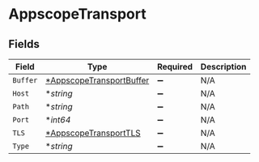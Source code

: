 # AppscopeTransport


## Fields

| Field                                                                      | Type                                                                       | Required                                                                   | Description                                                                |
| -------------------------------------------------------------------------- | -------------------------------------------------------------------------- | -------------------------------------------------------------------------- | -------------------------------------------------------------------------- |
| `Buffer`                                                                   | [*AppscopeTransportBuffer](../../models/shared/appscopetransportbuffer.md) | :heavy_minus_sign:                                                         | N/A                                                                        |
| `Host`                                                                     | **string*                                                                  | :heavy_minus_sign:                                                         | N/A                                                                        |
| `Path`                                                                     | **string*                                                                  | :heavy_minus_sign:                                                         | N/A                                                                        |
| `Port`                                                                     | **int64*                                                                   | :heavy_minus_sign:                                                         | N/A                                                                        |
| `TLS`                                                                      | [*AppscopeTransportTLS](../../models/shared/appscopetransporttls.md)       | :heavy_minus_sign:                                                         | N/A                                                                        |
| `Type`                                                                     | **string*                                                                  | :heavy_minus_sign:                                                         | N/A                                                                        |
